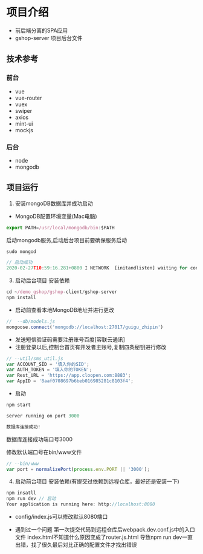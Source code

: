 # 项目介绍
* 前后端分离的SPA应用
* gshop-server  项目后台文件

## 技术参考
### 前台
* vue
* vue-router
* vuex
* swiper
* axios
* mint-ui
* mockjs

### 后台
* node
* mongodb

## 项目运行
1. 安装mongoDB数据库并成功启动

* MongoDB配置环境变量(Mac电脑)
```js
export PATH=/usr/local/mongodb/bin:$PATH
```
启动mongodb服务,启动后台项目前要确保服务启动
```js
sudo mongod 

// 启动成功
2020-02-27T10:59:16.281+0800 I NETWORK  [initandlisten] waiting for connections on port 27017
```

3. 启动后台项目
安装依赖
```js
cd ~/demo_gshop/gshop-client/gshop-server
npm install
```
* 启动前查看本地MongoDB地址并进行更改
```js
//  --db/models.js
mongoose.connect('mongodb://localhost:27017/guigu_zhipin')
```
* 发送短信验证码需要注册账号百度[容联云通讯]
* 注册登录以后,控制台首页有开发者主账号,复制四条秘钥进行修改
```js
// --util/sms_util.js
var ACCOUNT_SID = '填入你的SID';
var AUTH_TOKEN = '填入你的TOKEN';
var Rest_URL = 'https://app.cloopen.com:8883';
var AppID = '8aaf0708697b6beb016985281c8103f4';
```
* 启动
```js
npm start

server running on port 3000

数据库连接成功!
```
数据库连接成功端口号3000

修改默认端口号在bin/www文件
```js
// --bin/www
var port = normalizePort(process.env.PORT || '3000');
```
4. 启动前台项目
安装依赖(有提交过依赖到远程仓库，最好还是安装一下)
```js
npm insatll
npm run dev // 启动
Your application is running here: http://localhost:8080
```
* config/index.js可以修改默认8080端口

* 遇到过一个问题
第一次提交代码到远程仓库后webpack.dev.conf.js中的入口文件
index.html不知道什么原因变成了router.js.html
导致npm run dev一直出错，找了很久最后对比正确的配置文件才找出错误

